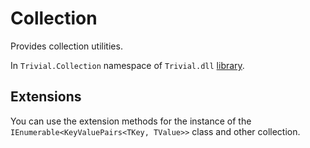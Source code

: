 # Collection

Provides collection utilities.

In `Trivial.Collection` namespace of `Trivial.dll` [library](../).

## Extensions

You can use the extension methods for the instance of the `IEnumerable<KeyValuePairs<TKey, TValue>>` class and other collection.
